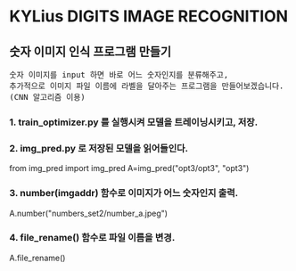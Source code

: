 # KYLius DIGITS IMAGE RECOGNITION
## 숫자 이미지 인식 프로그램 만들기

<pre>
숫자 이미지를 input 하면 바로 어느 숫자인지를 분류해주고,
추가적으로 이미지 파일 이름에 라벨을 달아주는 프로그램을 만들어보겠습니다.
(CNN 알고리즘 이용)
</pre>

### 1. train_optimizer.py 를 실행시켜 모델을 트레이닝시키고, 저장.

### 2. img_pred.py 로 저장된 모델을 읽어들인다.
<p>
from img_pred import img_pred
A=img_pred("opt3/opt3", "opt3")
</p>

### 3. number(imgaddr) 함수로 이미지가 어느 숫자인지 출력.
<p>
A.number("numbers_set2/number_a.jpeg")
</p>

### 4. file_rename() 함수로 파일 이름을 변경.
<p>
A.file_rename()
</p>
